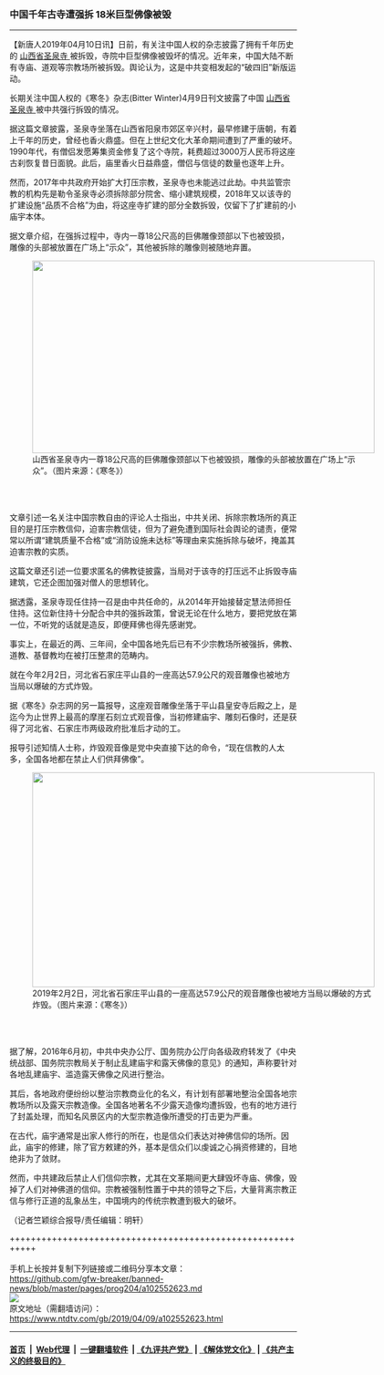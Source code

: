 ### 中国千年古寺遭强拆 18米巨型佛像被毁
------------------------

<div class="post_content" itemprop="articleBody">
 <p>
  【新唐人2019年04月10日讯】日前，有关注中国人权的杂志披露了拥有千年历史的
  <a href="https://www.ntdtv.com/gb/山西省圣泉寺.htm">
   山西省圣泉寺
  </a>
  被拆毁，寺院中巨型佛像被毁坏的情况。近年来，中国大陆不断有寺庙、道观等宗教场所被拆毁。舆论认为，这是中共变相发起的“破四旧”新版运动。
 </p>
 <p>
  长期关注中国人权的《寒冬》杂志(Bitter Winter)4月9日刊文披露了中国
  <a href="https://www.ntdtv.com/gb/山西省圣泉寺.htm">
   山西省圣泉寺
  </a>
  被中共强行拆毁的情况。
 </p>
 <p>
  据这篇文章披露，圣泉寺坐落在山西省阳泉市郊区辛兴村，最早修建于唐朝，有着上千年的历史，曾经也香火鼎盛。但在上世纪文化大革命期间遭到了严重的破坏。1990年代，有僧侣发愿筹集资金修复了这个寺院，耗费超过3000万人民币将这座古刹恢复昔日面貌。此后，庙里香火日益鼎盛，僧侣与信徒的数量也逐年上升。
 </p>
 <p>
  然而，2017年中共政府开始扩大打压宗教，圣泉寺也未能逃过此劫。中共监管宗教的机构先是勒令圣泉寺必须拆除部分院舍、缩小建筑规模，2018年又以该寺的扩建设施“品质不合格”为由，将这座寺扩建的部分全数拆毁，仅留下了扩建前的小庙宇本体。
 </p>
 <p>
  据文章介绍，在强拆过程中，寺内一尊18公尺高的巨佛雕像颈部以下也被毁损，雕像的头部被放置在广场上“示众”，其他被拆除的雕像则被随地弃置。
 </p>
 <figure class="wp-caption alignnone" id="attachment_102552625" style="width: 600px">
  <img alt="" class="size-medium wp-image-102552625" height="338" src="https://www.ntdtv.com/assets/uploads/2019/04/21bebdfd8c61dbd63c9c54be933f340c-600x338.jpg" width="600">
   <br/><figcaption class="wp-caption-text">
    山西省圣泉寺内一尊18公尺高的巨佛雕像颈部以下也被毁损，雕像的头部被放置在广场上“示众”。（图片来源：《寒冬》）
   </figcaption><br/>
  </img>
 </figure><br/>
 <p>
  文章引述一名关注中国宗教自由的评论人士指出，中共关闭、拆除宗教场所的真正目的是打压宗教信仰，迫害宗教信徒，但为了避免遭到国际社会舆论的谴责，便常常以所谓“建筑质量不合格”或“消防设施未达标”等理由来实施拆除与破坏，掩盖其迫害宗教的实质。
 </p>
 <p>
  这篇文章还引述一位要求匿名的佛教徒披露，当局对于该寺的打压远不止拆毁寺庙建筑，它还企图加强对僧人的思想转化。
 </p>
 <p>
  据透露，圣泉寺现任住持一召是由中共任命的，从2014年开始接替定慧法师担任住持。这位新住持十分配合中共的强拆政策，曾说无论在什么地方，要把党放在第一位，不听党的话就是造反，即便拜佛也得先感谢党。
 </p>
 <p>
  事实上，在最近的两、三年间，全中国各地先后已有不少宗教场所被强拆，佛教、道教、基督教均在被打压整肃的范畴内。
 </p>
 <p>
  就在今年2月2日，河北省石家庄平山县的一座高达57.9公尺的观音雕像也被地方当局以爆破的方式炸毁。
 </p>
 <p>
  据《寒冬》杂志网的另一篇报导，这座观音雕像坐落于平山县皇安寺后殿之上，是迄今为止世界上最高的摩崖石刻立式观音像，当初修建庙宇、雕刻石像时，还是获得了河北省、石家庄市两级政府批准后才动的工。
 </p>
 <p>
  报导引述知情人士称，炸毁观音像是党中央直接下达的命令，“现在信教的人太多，全国各地都在禁止人们供拜佛像”。
 </p>
 <figure class="wp-caption alignnone" id="attachment_102552626" style="width: 600px">
  <img alt="" class="size-medium wp-image-102552626" height="377" src="https://www.ntdtv.com/assets/uploads/2019/04/522f9aa3c49c756bbe6246aa8af4f24e-600x377.jpg" width="600">
   <br/><figcaption class="wp-caption-text">
    2019年2月2日，河北省石家庄平山县的一座高达57.9公尺的观音雕像也被地方当局以爆破的方式炸毁。（图片来源：《寒冬》）
   </figcaption><br/>
  </img>
 </figure><br/>
 <p>
  据了解，2016年6月初，中共中央办公厅、国务院办公厅向各级政府转发了《中央统战部、国务院宗教局关于制止乱建庙宇和露天佛像的意见》的通知，声称要针对各地乱建庙宇、滥造露天佛像之风进行整治。
 </p>
 <p>
  其后，各地政府便纷纷以整治宗教商业化的名义，有计划有部署地整治全国各地宗教场所以及露天宗教造像。全国各地著名不少露天造像均遭拆毁，也有的地方进行了封盖处理，而知名风景区内的大型宗教造像所遭受的打击更为严重。
 </p>
 <p>
  在古代，庙宇通常是出家人修行的所在，也是信众们表达对神佛信仰的场所。因此，庙宇的修建，除了官方敕建的外，基本是信众们以虔诚之心捐资修建的，目地绝非为了敛财。
 </p>
 <p>
  然而，中共建政后禁止人们信仰宗教，尤其在文革期间更大肆毁坏寺庙、佛像，毁掉了人们对神佛道的信仰。宗教被强制性置于中共的领导之下后，大量背离宗教正信与修行正道的乱象丛生，中国境内的传统宗教遭到极大的破坏。
 </p>
 <p>
  （记者竺颖综合报导/责任编辑：明轩）
 </p>
 <div class="single_ad">
 </div>
</div>

+++++++++++++++++++++++++++++++++++++++++++++++++++++++++++<br/><br/>
手机上长按并复制下列链接或二维码分享本文章：<br/>
https://github.com/gfw-breaker/banned-news/blob/master/pages/prog204/a102552623.md <br/>
<a href='https://github.com/gfw-breaker/banned-news/blob/master/pages/prog204/a102552623.md'><img src='https://github.com/gfw-breaker/banned-news/blob/master/pages/prog204/a102552623.md.png'/></a> <br/>
原文地址（需翻墙访问）：https://www.ntdtv.com/gb/2019/04/09/a102552623.html


------------------------
#### [首页](https://github.com/gfw-breaker/banned-news/blob/master/README.md) &nbsp;|&nbsp; [Web代理](https://github.com/labour-camp/helloworld) &nbsp;|&nbsp; [一键翻墙软件](https://github.com/gfw-breaker/nogfw/blob/master/README.md) &nbsp;| [《九评共产党》](https://github.com/gfw-breaker/9ping.md/blob/master/README.md#九评之一评共产党是什么) | [《解体党文化》](https://github.com/gfw-breaker/jtdwh.md/blob/master/README.md) | [《共产主义的终极目的》](https://github.com/gfw-breaker/gczydzjmd.md/blob/master/README.md)

